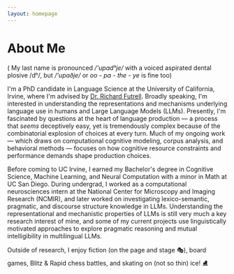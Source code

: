 ```yaml
---
layout: homepage
---
```


# About Me

( My last name is pronounced  */'upadʰje/* with a voiced aspirated dental plosive /dʰ/, but */'upaðje/* or *oo - pa - the - ye* is fine too) 

I'm a PhD candidate in Language Science at the University of California, Irvine, where I'm advised by [Dr. Richard Futrell](https://www.socsci.uci.edu/~rfutrell/). Broadly speaking, I'm interested in understanding the representations and mechanisms underlying language use in humans and Large Language Models (LLMs). Presently, I'm fascinated by questions at the heart of language production — a process that *seems* deceptively easy, yet is tremendously complex because of the combinatorial explosion of choices at every turn. Much of my ongoing work — which draws on computational cognitive modeling, corpus analysis, and behavioral methods — focuses on how cognitive resource constraints and performance demands shape production choices. 

Before coming to UC Irvine, I earned my Bachelor's degree in Cognitive Science, Machine Learning, and Neural Computation with a minor in Math at UC San Diego. During undergrad, I worked as a computational neurosciences intern at the National Center for Microscopy and Imaging Research (NCMIR), and later worked on investigating lexico-semantic, pragmatic, and discourse structure knowledge in LLMs. Understanding the representational and mechanistic properties of LLMs is still very much a key research interest of mine, and some of my current projects use linguistically motivated approaches to explore pragmatic reasoning and mutual intelligibility in multilingual LLMs. 

Outside of research, I enjoy fiction (on the page and stage 🎭), board games, Blitz & Rapid chess battles, and skating on (not so thin) ice! ⛸️
